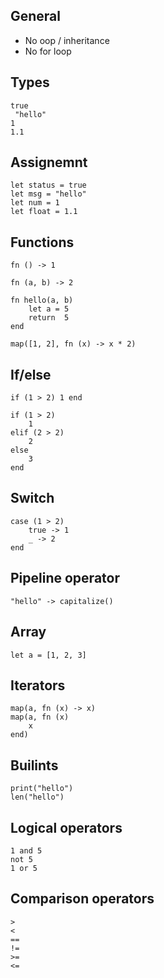 ## General

- No oop / inheritance
- No for loop


## Types

```
true
 "hello"
1
1.1
```

## Assignemnt

```
let status = true
let msg = "hello"
let num = 1
let float = 1.1
```

## Functions

```
fn () -> 1

fn (a, b) -> 2

fn hello(a, b)
    let a = 5
    return  5
end

map([1, 2], fn (x) -> x * 2)

```

## If/else

```
if (1 > 2) 1 end

if (1 > 2)
    1
elif (2 > 2)
    2
else
    3
end
```

## Switch

```
case (1 > 2)
    true -> 1
    _ -> 2
end
```

## Pipeline operator

```
"hello" -> capitalize()
```

## Array

```
let a = [1, 2, 3]
```

## Iterators

```
map(a, fn (x) -> x)
map(a, fn (x)
    x
end)
```


## Builints

```
print("hello")
len("hello")
```


## Logical operators

```
1 and 5
not 5
1 or 5
```

## Comparison operators

```
>
<
==
!=
>=
<=
```
